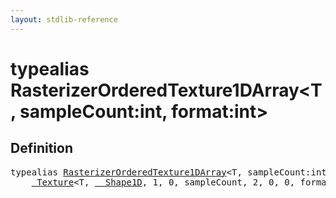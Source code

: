 ```yaml
---
layout: stdlib-reference
---
```


# typealias RasterizerOrderedTexture1DArray\<T, sampleCount:int, format:int\>

## Definition

<pre>
<span class='code_keyword'>typealias</span> <a href="/stdlib-reference/types/RasterizerOrderedTexture1DArray" class="code_type">RasterizerOrderedTexture1DArray</a>&lt;T, sampleCount:<span class="code_keyword">int</span>, format:<span class="code_keyword">int</span>&gt; = 
    <a href="/stdlib-reference/types/Texture/index" class="code_type">_Texture</a>&lt;T, <a href="/stdlib-reference/types/Shape1D/index" class="code_type">__Shape1D</a>, 1, 0, sampleCount, 2, 0, 0, format&gt;;
</pre>

